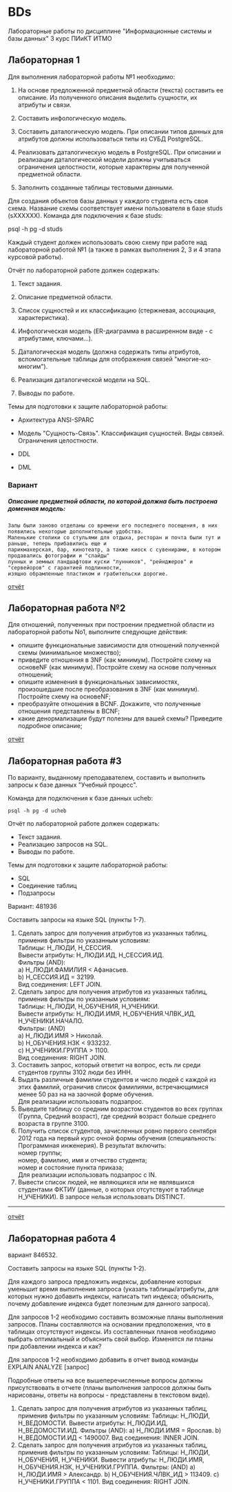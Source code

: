 # BDs
Лабораторные работы по дисциплине "Информационные системы и базы данных" 3 курс ПИиКТ ИТМО

## Лабораторная 1 ##

Для выполнения лабораторной работы №1 необходимо:

1. На основе предложенной предметной области (текста) составить ее описание. Из полученного описания выделить сущности, их атрибуты и связи.

2. Составить инфологическую модель.

3. Составить даталогическую модель. При описании типов данных для атрибутов должны использоваться типы из СУБД PostgreSQL.

4. Реализовать даталогическую модель в PostgreSQL. При описании и реализации даталогической модели должны учитываться ограничения целостности, которые характерны для полученной предметной области.

5. Заполнить созданные таблицы тестовыми данными.


Для создания объектов базы данных у каждого студента есть своя схема. Название схемы соответствует имени пользователя в базе studs (sXXXXXX). Команда для подключения к базе studs:

psql -h pg -d studs

Каждый студент должен использовать свою схему при работе над лабораторной работой №1 (а также в рамках выполнения 2, 3 и 4 этапа курсовой работы).

Отчёт по лабораторной работе должен содержать:

1. Текст задания.

2. Описание предметной области.

3. Список сущностей и их классификацию (стержневая, ассоциация, характеристика).

4. Инфологическая модель (ER-диаграмма в расширенном виде - с атрибутами, ключами...).

5. Даталогическая модель (должна содержать типы атрибутов, вспомогательные таблицы для отображения связей "многие-ко-многим").

6. Реализация даталогической модели на SQL.

7. Выводы по работе.


Темы для подготовки к защите лабораторной работы:

- Архитектура ANSI-SPARC

- Модель "Сущность-Связь". Классификация сущностей. Виды связей. Ограничения целостности.

- DDL

- DML


### Вариант ###

##### Описание предметной области, по которой должна быть построена доменная модель:

```
Залы были заново отделаны со времени его последнего посещения, в них появились некоторые дополнительные удобства.
Маленькие столики со стульями для отдыха, ресторан и почта были тут и раньше, теперь прибавились еще и
парикмахерская, бар, кинотеатр, а также киоск с сувенирами, в котором продавались фотографии и "слайды"
лунных и земных ландшафтови куски "лунников", "рейнджеров" и "сервейоров" с гарантией подлинности,
изящно обрамленные пластиком и грабительски дорогие.
```

[отчёт](lab1/report.md)


## Лабораторная работа №2 ##

Для отношений, полученных при построении предметной области из лабораторной работы No1, выполните следующие действия:
- опишите функциональные зависимости для отношений полученной схемы (минимальное множество);
- приведите отношения в 3NF (как минимум). Постройте схему на основеNF (как минимум). Постройте схему на основе полученных отношений;
- опишите изменения в функциональных зависимостях, произошедшие после преобразования в 3NF (как минимум). Постройте схему на основеNF;
- преобразуйте отношения в BCNF. Докажите, что полученные отношения представлены в BCNF;
- какие денормализации будут полезны для вашей схемы? Приведите подробное описание;

[отчёт](lab2/report.md)


## Лабораторная работа #3

По варианту, выданному преподавателем, составить и выполнить запросы к базе данных "Учебный процесс".

Команда для подключения к базе данных ucheb:

`psql -h pg -d ucheb`

Отчёт по лабораторной работе должен содержать:
- Текст задания.
- Реализацию запросов на SQL.
- Выводы по работе.

Темы для подготовки к защите лабораторной работы:
- SQL
- Соединение таблиц
- Подзапросы

Вариант: 481936

Составить запросы на языке SQL (пункты 1-7).

1. Сделать запрос для получения атрибутов из указанных таблиц, применив фильтры по указанным условиям:\
    Таблицы: Н_ЛЮДИ, Н_СЕССИЯ.\
    Вывести атрибуты: Н_ЛЮДИ.ИД, Н_СЕССИЯ.ИД.\
    Фильтры (AND):\
    a) Н_ЛЮДИ.ФАМИЛИЯ < Афанасьев.\
    b) Н_СЕССИЯ.ИД = 32199.\
    Вид соединения: LEFT JOIN.
2. Сделать запрос для получения атрибутов из указанных таблиц, применив фильтры по указанным условиям:\
    Таблицы: Н_ЛЮДИ, Н_ОБУЧЕНИЯ, Н_УЧЕНИКИ.\
    Вывести атрибуты: Н_ЛЮДИ.ИМЯ, Н_ОБУЧЕНИЯ.ЧЛВК_ИД, Н_УЧЕНИКИ.НАЧАЛО.\
    Фильтры: (AND)\
    a) Н_ЛЮДИ.ИМЯ > Николай.\
    b) Н_ОБУЧЕНИЯ.НЗК < 933232.\
    c) Н_УЧЕНИКИ.ГРУППА > 1100.\
    Вид соединения: RIGHT JOIN.
3. Составить запрос, который ответит на вопрос, есть ли среди студентов группы 3102 люди без ИНН.
4. Выдать различные фамилии студентов и число людей с каждой из этих фамилий, ограничив список фамилиями, встречающимися менее 50 раз на на заочной форме обучения.\
    Для реализации использовать подзапрос.
5. Выведите таблицу со средним возрастом студентов во всех группах (Группа, Средний возраст), где средний возраст больше среднего возраста в группе 3100.
6. Получить список студентов, зачисленных ровно первого сентября 2012 года на первый курс очной формы обучения (специальность: Программная инженерия). В результат включить:\
    номер группы;\
    номер, фамилию, имя и отчество студента;\
    номер и состояние пункта приказа;\
    Для реализации использовать подзапрос с IN.
7. Вывести список людей, не являющихся или не являвшихся студентами ФКТИУ (данные, о которых отсутствуют в таблице Н_УЧЕНИКИ). В запросе нельзя использовать DISTINCT.


--- 

[отчёт](lab3/report.md)



## Лабораторная работа 4 ##

вариант 846532.

Составить запросы на языке SQL (пункты 1-2).

Для каждого запроса предложить индексы, добавление которых уменьшит время выполнения запроса (указать таблицы/атрибуты, для которых нужно добавить индексы, написать тип индекса; объяснить, почему добавление индекса будет полезным для данного запроса).

Для запросов 1-2 необходимо составить возможные планы выполнения запросов. Планы составляются на основании предположения, что в таблицах отсутствуют индексы. Из составленных планов необходимо выбрать оптимальный и объяснить свой выбор.
Изменятся ли планы при добавлении индекса и как?

Для запросов 1-2 необходимо добавить в отчет вывод команды EXPLAIN ANALYZE [запрос]

Подробные ответы на все вышеперечисленные вопросы должны присутствовать в отчете (планы выполнения запросов должны быть нарисованы, ответы на вопросы - представлены в текстовом виде).


1. Сделать запрос для получения атрибутов из указанных таблиц, применив фильтры по указанным условиям:
Таблицы: Н_ЛЮДИ, Н_ВЕДОМОСТИ.
Вывести атрибуты: Н_ЛЮДИ.ИД, Н_ВЕДОМОСТИ.ИД.
Фильтры (AND):
a) Н_ЛЮДИ.ИМЯ = Ярослав.
b) Н_ВЕДОМОСТИ.ИД < 1490007.
Вид соединения: INNER JOIN.
2. Сделать запрос для получения атрибутов из указанных таблиц, применив фильтры по указанным условиям:
Таблицы: Н_ЛЮДИ, Н_ОБУЧЕНИЯ, Н_УЧЕНИКИ.
Вывести атрибуты: Н_ЛЮДИ.ИМЯ, Н_ОБУЧЕНИЯ.НЗК, Н_УЧЕНИКИ.ГРУППА.
Фильтры: (AND)
a) Н_ЛЮДИ.ИМЯ > Александр.
b) Н_ОБУЧЕНИЯ.ЧЛВК_ИД > 113409.
c) Н_УЧЕНИКИ.ГРУППА < 1101.
Вид соединения: RIGHT JOIN.
